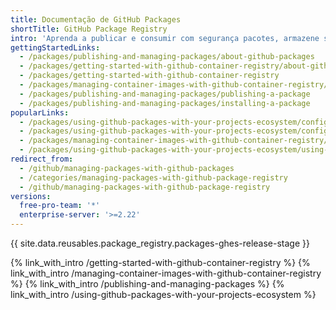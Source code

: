 ```yaml
---
title: Documentação de GitHub Packages
shortTitle: GitHub Package Registry
intro: 'Aprenda a publicar e consumir com segurança pacotes, armazene seus pacotes junto com o seu código e compartilhe seus pacotes de forma privada com sua equipe ou publicamente com a comunidade de código aberto. Você também pode automatizar seus pacotes com {{ site.data.variables.product.prodname_actions }}.'
gettingStartedLinks:
  - /packages/publishing-and-managing-packages/about-github-packages
  - /packages/getting-started-with-github-container-registry/about-github-container-registry
  - /packages/getting-started-with-github-container-registry
  - /packages/managing-container-images-with-github-container-registry/pushing-and-pulling-docker-images
  - /packages/publishing-and-managing-packages/publishing-a-package
  - /packages/publishing-and-managing-packages/installing-a-package
popularLinks:
  - /packages/using-github-packages-with-your-projects-ecosystem/configuring-npm-for-use-with-github-packages
  - /packages/using-github-packages-with-your-projects-ecosystem/configuring-docker-for-use-with-github-packages
  - /packages/managing-container-images-with-github-container-registry/pushing-and-pulling-docker-images
  - /packages/using-github-packages-with-your-projects-ecosystem/using-github-packages-with-github-actions
redirect_from:
  - /github/managing-packages-with-github-packages
  - /categories/managing-packages-with-github-package-registry
  - /github/managing-packages-with-github-package-registry
versions:
  free-pro-team: '*'
  enterprise-server: '>=2.22'
---
```


{{ site.data.reusables.package_registry.packages-ghes-release-stage }}

{% link_with_intro /getting-started-with-github-container-registry %}
{% link_with_intro /managing-container-images-with-github-container-registry %}
{% link_with_intro /publishing-and-managing-packages %}
{% link_with_intro /using-github-packages-with-your-projects-ecosystem %}
